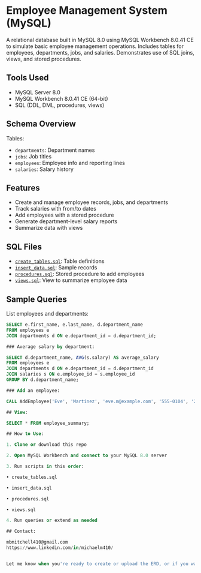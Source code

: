 # Employee Management System (MySQL)

A relational database built in MySQL 8.0 using MySQL Workbench 8.0.41 CE to simulate basic employee management operations. Includes tables for employees, departments, jobs, and salaries. Demonstrates use of SQL joins, views, and stored procedures.

## Tools Used

- MySQL Server 8.0
- MySQL Workbench 8.0.41 CE (64-bit)
- SQL (DDL, DML, procedures, views)

## Schema Overview

Tables:
- `departments`: Department names
- `jobs`: Job titles
- `employees`: Employee info and reporting lines
- `salaries`: Salary history

## Features

- Create and manage employee records, jobs, and departments
- Track salaries with from/to dates
- Add employees with a stored procedure
- Generate department-level salary reports
- Summarize data with views

## SQL Files

- [`create_tables.sql`](./create_tables.sql): Table definitions
- [`insert_data.sql`](./insert_data.sql): Sample records
- [`procedures.sql`](./procedures.sql): Stored procedure to add employees
- [`views.sql`](./views.sql): View to summarize employee data

## Sample Queries

List employees and departments:
```sql
SELECT e.first_name, e.last_name, d.department_name
FROM employees e
JOIN departments d ON e.department_id = d.department_id;

### Average salary by department:

SELECT d.department_name, AVG(s.salary) AS average_salary
FROM employees e
JOIN departments d ON e.department_id = d.department_id
JOIN salaries s ON e.employee_id = s.employee_id
GROUP BY d.department_name;

### Add an employee:

CALL AddEmployee('Eve', 'Martinez', 'eve.m@example.com', '555-0104', '2023-05-01', 1, 1, 1);

## View:

SELECT * FROM employee_summary;

## How to Use:

1. Clone or download this repo

2. Open MySQL Workbench and connect to your MySQL 8.0 server

3. Run scripts in this order:

• create_tables.sql

• insert_data.sql

• procedures.sql

• views.sql

4. Run queries or extend as needed

## Contact:

mbmitchell410@gmail.com
https://www.linkedin.com/in/michaelm410/


Let me know when you're ready to create or upload the ERD, or if you want to expand this into a multi-user app with a frontend later on.
